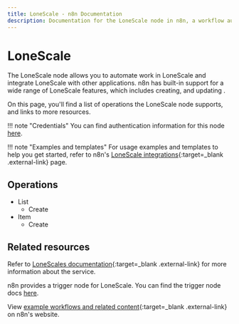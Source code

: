 ```yaml
---
title: LoneScale - n8n Documentation
description: Documentation for the LoneScale node in n8n, a workflow automation platform. Includes details of operations and configuration, and links to examples and credentials information.
---
```


# LoneScale 

The LoneScale node allows you to automate work in LoneScale and integrate LoneScale with other applications. n8n has built-in support for a wide range of LoneScale features, which includes creating, and updating .

On this page, you'll find a list of operations the LoneScale node supports, and links to more resources.

!!! note "Credentials"
    You can find authentication information for this node [here](/integrations/builtin/credentials/lonescale/).

!!! note "Examples and templates"
	For usage examples and templates to help you get started, refer to n8n's [LoneScale integrations](https://n8n.io/integrations/lonescale/){:target=_blank .external-link} page.
	
## Operations

* List
  * Create
* Item
  * Create

## Related resources

Refer to [LoneScales documentation](https://help-center.lonescale.com/en/articles/6454360-lonescale-public-api){:target=_blank .external-link} for more information about the service.

n8n provides a trigger node for LoneScale. You can find the trigger node docs [here](/integrations/builtin/app-nodes/n8n-nodes-base.lonescaletrigger/).
	
View [example workflows and related content](https://n8n.io/integrations/lonescaletrigger/){:target=_blank .external-link} on n8n's website.
